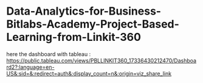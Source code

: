 # Data-Analytics-for-Business-Bitlabs-Academy-Project-Based-Learning-from-Linkit-360

here the dashboard with tableau : https://public.tableau.com/views/PBLLINKIT360_17336430212470/Dashboard2?:language=en-US&:sid=&:redirect=auth&:display_count=n&:origin=viz_share_link
